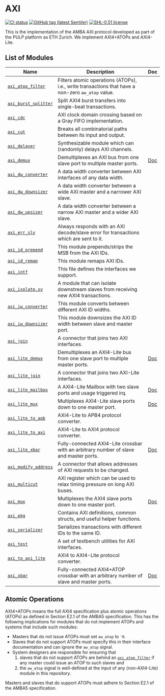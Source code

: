 # AXI
[![CI status](https://akurth.net/usrv/ig/shields/pipeline/akurth/axi/master.svg)](https://iis-git.ee.ethz.ch/akurth/axi/commits/master)
[![GitHub tag (latest SemVer)](https://images1-focus-opensocial.googleusercontent.com/gadgets/proxy?container=focus&url=https%3A%2F%2Fimg.shields.io%2Fgithub%2Fv%2Ftag%2Fpulp-platform%2Faxi%3Fcolor%3Dblue%26label%3Dcurrent%26sort%3Dsemver)](CHANGELOG.md)
[![SHL-0.51 license](https://img.shields.io/badge/license-SHL--0.51-green)](LICENSE)

This is the implementation of the AMBA AXI protocol developed as part of the PULP platform as ETH Zurich. We implement AXI4+ATOPs and AXI4-Lite.


## List of Modules

| Name                                                 | Description                                                                                       | Doc                            |
|------------------------------------------------------|---------------------------------------------------------------------------------------------------|--------------------------------|
| [`axi_atop_filter`](src/axi_atop_filter.sv)          | Filters atomic operations (ATOPs), i.e., write transactions that have a non-zero `aw_atop` value. |                                |
| [`axi_burst_splitter`](src/axi_burst_splitter.sv)    | Split AXI4 burst transfers into single-beat transactions.                                         |                                |
| [`axi_cdc`](src/axi_cdc.sv)                          | AXI clock domain crossing based on a Gray FIFO implementation.                                    |                                |
| [`axi_cut`](src/axi_cut.sv)                          | Breaks all combinatorial paths between its input and output.                                      |                                |
| [`axi_delayer`](src/axi_delayer.sv)                  | Synthesizable module which can (randomly) delays AXI channels.                                    |                                |
| [`axi_demux`](src/axi_demux.sv)                      | Demultiplexes an AXI bus from one slave port to multiple master ports.                            | [Doc](doc/axi_demux.md)        |
| [`axi_dw_converter`](src/axi_dw_converter.sv)        | A data width converter between AXI interfaces of any data width.                                  |                                |
| [`axi_dw_downsizer`](src/axi_dw_downsizer.sv)        | A data width converter between a wide AXI master and a narrower AXI slave.                        |                                |
| [`axi_dw_upsizer`](src/axi_dw_upsizer.sv)            | A data width converter between a narrow AXI master and a wider AXI slave.                         |                                |
| [`axi_err_slv`](src/axi_err_slv.sv)                  | Always responds with an AXI decode/slave error for transactions which are sent to it.             |                                |
| [`axi_id_prepend`](src/axi_id_prepend.sv)            | This module prepends/strips the MSB from the AXI IDs.                                             |                                |
| [`axi_id_remap`](src/axi_id_remap.sv)                | This module remaps AXI IDs.                                                                       |                                |
| [`axi_intf`](src/axi_intf.sv)                        | This file defines the interfaces we support.                                                      |                                |
| [`axi_isolate.sv`](src/axi_isolate.sv)               | A module that can isolate downstream slaves from receiving new AXI4 transactions.                 |                                |
| [`axi_iw_converter`](src/axi_iw_converter.sv)        | This module converts between different AXI ID widths.                                             |                                |
| [`axi_iw_downsizer`](src/axi_iw_downsizer.sv)        | This module downsizes the AXI ID width between slave and master port.                             |                                |
| [`axi_join`](src/axi_join.sv)                        | A connector that joins two AXI interfaces.                                                        |                                |
| [`axi_lite_demux`](src/axi_lite_demux.sv)            | Demultiplexes an AXI4-Lite bus from one slave port to multiple master ports.                      | [Doc](doc/axi_lite_demux.md)   |
| [`axi_lite_join`](src/axi_lite_join.sv)              | A connector that joins two AXI-Lite interfaces.                                                   |                                |
| [`axi_lite_mailbox`](src/axi_lite_mailbox.sv)        | A AXI4-Lite Mailbox with two slave ports and usage triggered irq.                                 | [Doc](doc/axi_lite_mailbox.md) |
| [`axi_lite_mux`](src/axi_lite_mux.sv)                | Multiplexes AXI4-Lite slave ports down to one master port.                                        | [Doc](doc/axi_lite_mux.md)     |
| [`axi_lite_to_apb`](src/axi_lite_to_apb.sv)          | AXI4-Lite to APB4 protocol converter.                                                             |                                |
| [`axi_lite_to_axi`](src/axi_lite_to_axi.sv)          | AXI4-Lite to AXI4 protocol converter.                                                             |                                |
| [`axi_lite_xbar`](src/axi_lite_xbar.sv)              | Fully-connected AXI4-Lite crossbar with an arbitrary number of slave and master ports.            | [Doc](doc/axi_lite_xbar.md)    |
| [`axi_modify_address`](src/axi_modify_address.sv)    | A connector that allows addresses of AXI requests to be changed.                                  |                                |
| [`axi_multicut`](src/axi_multicut.sv)                | AXI register which can be used to relax timing pressure on long AXI buses.                        |                                |
| [`axi_mux`](src/axi_mux.sv)                          | Multiplexes the AXI4 slave ports down to one master port.                                         | [Doc](doc/axi_mux.md)          |
| [`axi_pkg`](src/axi_pkg.sv)                          | Contains AXI definitions, common structs, and useful helper functions.                            |                                |
| [`axi_serializer`](src/axi_serializer.sv)            | Serializes transactions with different IDs to the same ID.                                        |                                |
| [`axi_test`](src/axi_test.sv)                        | A set of testbench utilities for AXI interfaces.                                                  |                                |
| [`axi_to_axi_lite`](src/axi_to_axi_lite.sv)          | AXI4 to AXI4-Lite protocol converter.                                                             |                                |
| [`axi_xbar`](src/axi_xbar.sv)                        | Fully-connected AXI4+ATOP crossbar with an arbitrary number of slave and master ports.            | [Doc](doc/axi_xbar.md)         |

## Atomic Operations

AXI4+ATOPs means the full AXI4 specification plus atomic operations (ATOPs) as defined in Section E2.1 of the AMBA5 specification. This has the following implications for modules that do not implement ATOPs and systems that include such modules:

- Masters that do not issue ATOPs must set `aw_atop` to `'0`.
- Slaves that do not support ATOPs must specify this in their interface documentation and can ignore the `aw_atop` signal.
- System designers are responsible for ensuring that
  1. slaves that do not support ATOPs are behind an [`axi_atop_filter`](src/axi_atop_filter.sv) if any master could issue an ATOP to such slaves and
  2. the `aw_atop` signal is well-defined at the input of any (non-AXI4-Lite) module in this repository.

Masters and slaves that do support ATOPs must adhere to Section E2.1 of the AMBA5 specification.
